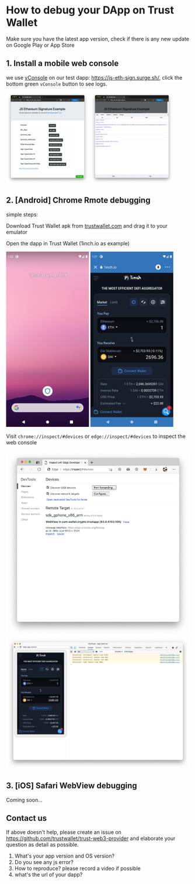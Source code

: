 # How to debug your DApp on Trust Wallet

Make sure you have the latest app version, check if there is any new update on Google Play or App Store

## 1. Install a mobile web console

we use [vConsole](https://github.com/Tencent/vConsole) on our test dapp: https://js-eth-sign.surge.sh/, click the bottom green `vConsole` button to see logs.

<img src="../media/js-eth-sign.png" width="45%" /> <img src="../media/js-eth-sign-console.png" width="45%" />

## 2. [Android] Chrome Rmote debugging

simple steps: 

Download Trust Wallet apk from [trustwallet.com](https://trustwallet.com) and drag it to your emulator

Open the dapp in Trust Wallet (1inch.io as example)

<img src="../media/android-install-apk-emulator.png" width="45%" /> <img src="../media/android-dapp-emulator.png" width="45%" />

Visit `chrome://inspect/#devices` or `edge://inspect/#devices` to inspect the web console

![Edge inspect](../media/edge-inspect.png)
![Edge inspect](../media/edge-inspect2.png)

## 3. [iOS] Safari WebView debugging

Coming soon...


## Contact us

If above doesn't help, please create an issue on https://github.com/trustwallet/trust-web3-provider and elaborate your question as detail as possible.

1. What's your app version and OS version?
2. Do you see any js error?
3. How to reproduce? please record a video if possible
5. what's the url of your dapp?
